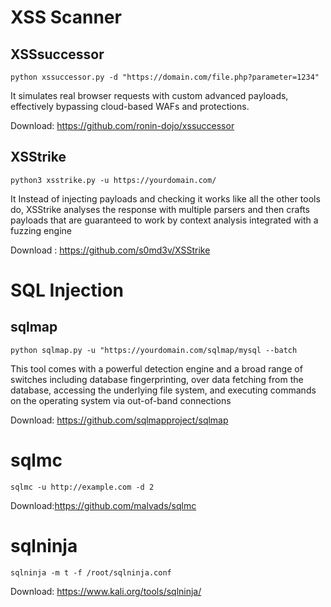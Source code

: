 # XSS Scanner
## XSSsuccessor 
```   
python xssuccessor.py -d "https://domain.com/file.php?parameter=1234"

```
 It simulates real browser requests with custom advanced payloads, effectively bypassing cloud-based WAFs and protections.
 
Download: https://github.com/ronin-dojo/xssuccessor 

## XSStrike
```
python3 xsstrike.py -u https://yourdomain.com/
```
It Instead of injecting payloads and checking it works like all the other tools do, XSStrike analyses the response with multiple parsers and then crafts payloads that are guaranteed to work by context analysis integrated with a fuzzing engine 

Download : https://github.com/s0md3v/XSStrike

# SQL Injection
## sqlmap

```
python sqlmap.py -u "https://yourdomain.com/sqlmap/mysql --batch
```
This tool comes with a powerful detection engine and a broad range of switches including database fingerprinting, over data fetching from the database, accessing the underlying file system, and executing commands on the operating system via out-of-band connections

Download: https://github.com/sqlmapproject/sqlmap
# sqlmc
```
sqlmc -u http://example.com -d 2
```
Download:https://github.com/malvads/sqlmc 

# sqlninja 
```
sqlninja -m t -f /root/sqlninja.conf
```
Download: https://www.kali.org/tools/sqlninja/

